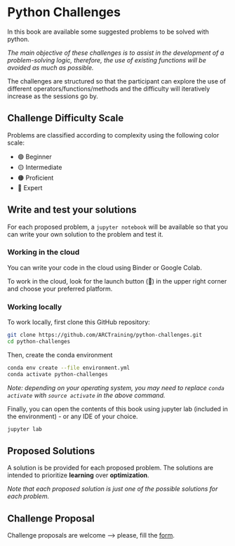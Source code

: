 # Python Challenges

In this book are available some suggested problems to be solved with python.

*The main objective of these challenges is to assist in the development of a problem-solving logic, therefore, the use of existing functions will be avoided as much as possible.*

The challenges are structured so that the participant can explore the use of different operators/functions/methods and the difficulty will iteratively increase as the sessions go by.

## Challenge Difficulty Scale

Problems are classified according to complexity using the following color scale:

- 🟢 Beginner
- 🟡 Intermediate
- 🟠 Proficient
- 🔴 Expert
<!-- - 🟤 -->
<!-- - ⚫ -->

## Write and test your solutions

For each proposed problem, a `jupyter notebook` will be available so that you can write your own solution to the problem and test it.

### Working in the cloud

You can write your code in the cloud using Binder or Google Colab.

To work in the cloud, look for the launch button (🚀) in the upper right corner and choose your preferred platform.

### Working locally

To work locally, first clone this GitHub repository:

```bash
git clone https://github.com/ARCTraining/python-challenges.git
cd python-challenges
```

Then, create the conda environment

```bash
conda env create --file environment.yml
conda activate python-challenges
```

*Note: depending on your operating system, you may need to replace `conda activate` with `source activate` in the above command.*

Finally, you can open the contents of this book using jupyter lab (included in the environment) - or any IDE of your choice.

```bash
jupyter lab
```

## Proposed Solutions

A solution is be provided for each proposed problem. The solutions are intended to prioritize **learning** over **optimization**.

*Note that each proposed solution is just one of the possible solutions for each problem.*

## Challenge Proposal

Challenge proposals are welcome --> please, fill the [form](https://forms.office.com/r/yzztpBK22z).
